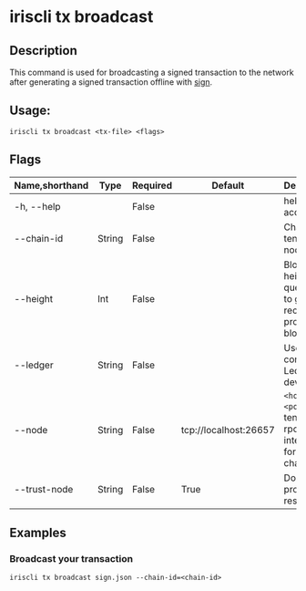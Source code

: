 # iriscli tx broadcast

## Description

This command is used for broadcasting a signed transaction to the network after generating a signed transaction offline with [sign](./sign.md).

## Usage:

```
iriscli tx broadcast <tx-file> <flags> 
```

## Flags

| Name,shorthand | Type   | Required | Default               | Description                                                  |
| -------------- | ------ | -------- | --------------------- | ------------------------------------------------------------ |
| -h, --help     |        | False    |                       | help for account                                             |
| --chain-id     | String | False    |                       | Chain ID of tendermint node                                  |
| --height       | Int    | False    |                       | Block height to query, omit to get most recent provable block |
| --ledger       | String | False    |                       | Use a connected Ledger device                                |
| --node         | String | False    | tcp://localhost:26657 | `<host>:<port>`to tendermint rpc interface for this chain     |
| --trust-node   | String | False    | True                  | Don't verify proofs for responses                            |

## Examples

### Broadcast your transaction

```
iriscli tx broadcast sign.json --chain-id=<chain-id>
```
